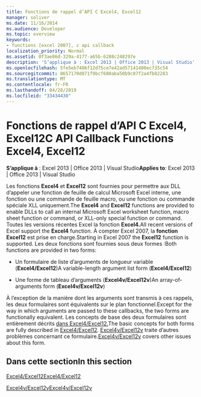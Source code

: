 ```yaml
---
title: Fonctions de rappel d’API C Excel4, Excel12
manager: soliver
ms.date: 11/16/2014
ms.audience: Developer
ms.topic: overview
keywords:
- functions [excel 2007], c api callback
localization_priority: Normal
ms.assetid: 0f3ae86d-329a-4177-a65b-6288c248297e
description: 'S’applique à : Excel 2013 | Office 2013 | Visual Studio'
ms.openlocfilehash: 5fe5eb7486f12d75ce7e42ad57141480ec735c54
ms.sourcegitcommit: 8657170d071f9bcf680aba50b9c07f2a4fb82283
ms.translationtype: MT
ms.contentlocale: fr-FR
ms.lasthandoff: 04/28/2019
ms.locfileid: "33434430"
---
```

# <a name="c-api-callback-functions-excel4-excel12"></a><span data-ttu-id="f608a-104">Fonctions de rappel d’API C Excel4, Excel12</span><span class="sxs-lookup"><span data-stu-id="f608a-104">C API Callback Functions Excel4, Excel12</span></span>

<span data-ttu-id="f608a-105">**S’applique à** : Excel 2013 | Office 2013 | Visual Studio</span><span class="sxs-lookup"><span data-stu-id="f608a-105">**Applies to**: Excel 2013 | Office 2013 | Visual Studio</span></span> 
  
<span data-ttu-id="f608a-106">Les fonctions **Excel4** et **Excel12** sont fournies pour permettre aux DLL d’appeler une fonction de feuille de calcul Microsoft Excel interne, une fonction ou une commande de feuille macro, ou une fonction ou commande spéciale XLL uniquement.</span><span class="sxs-lookup"><span data-stu-id="f608a-106">The **Excel4** and **Excel12** functions are provided to enable DLLs to call an internal Microsoft Excel worksheet function, macro sheet function or command, or XLL-only special function or command.</span></span> <span data-ttu-id="f608a-107">Toutes les versions récentes Excel la fonction **Excel4.**</span><span class="sxs-lookup"><span data-stu-id="f608a-107">All recent versions of Excel support the **Excel4** function.</span></span> <span data-ttu-id="f608a-108">À compter Excel 2007, la **fonction Excel12** est prise en charge.</span><span class="sxs-lookup"><span data-stu-id="f608a-108">Starting in Excel 2007 the **Excel12** function is supported.</span></span> <span data-ttu-id="f608a-109">Les deux fonctions sont fournies sous deux formes :</span><span class="sxs-lookup"><span data-stu-id="f608a-109">Both functions are provided in two forms:</span></span> 
  
- <span data-ttu-id="f608a-110">Un formulaire de liste d’arguments de longueur variable (**Excel4/Excel12**)</span><span class="sxs-lookup"><span data-stu-id="f608a-110">A variable-length argument list form (**Excel4/Excel12**)</span></span>
    
- <span data-ttu-id="f608a-111">Une forme de tableau d’arguments (**Excel4v/Excel12v**)</span><span class="sxs-lookup"><span data-stu-id="f608a-111">An array-of-arguments form (**Excel4v/Excel12v**)</span></span>
    
<span data-ttu-id="f608a-112">À l’exception de la manière dont les arguments sont transmis à ces rappels, les deux formulaires sont équivalents sur le plan fonctionnel.</span><span class="sxs-lookup"><span data-stu-id="f608a-112">Except for the way in which arguments are passed to these callbacks, the two forms are functionally equivalent.</span></span> <span data-ttu-id="f608a-113">Les concepts de base des deux formulaires sont entièrement décrits [dans Excel4/Excel12.](excel4-excel12.md)</span><span class="sxs-lookup"><span data-stu-id="f608a-113">The basic concepts for both forms are fully described in [Excel4/Excel12](excel4-excel12.md).</span></span> <span data-ttu-id="f608a-114">[Excel4v/Excel12v](excel4v-excel12v.md) traite d’autres problèmes concernant ce formulaire.</span><span class="sxs-lookup"><span data-stu-id="f608a-114">[Excel4v/Excel12v](excel4v-excel12v.md) covers other issues about this form.</span></span> 
  
## <a name="in-this-section"></a><span data-ttu-id="f608a-115">Dans cette section</span><span class="sxs-lookup"><span data-stu-id="f608a-115">In this section</span></span>

[<span data-ttu-id="f608a-116">Excel4/Excel12</span><span class="sxs-lookup"><span data-stu-id="f608a-116">Excel4/Excel12</span></span>](excel4-excel12.md)
  
[<span data-ttu-id="f608a-117">Excel4v/Excel12v</span><span class="sxs-lookup"><span data-stu-id="f608a-117">Excel4v/Excel12v</span></span>](excel4v-excel12v.md)
  

